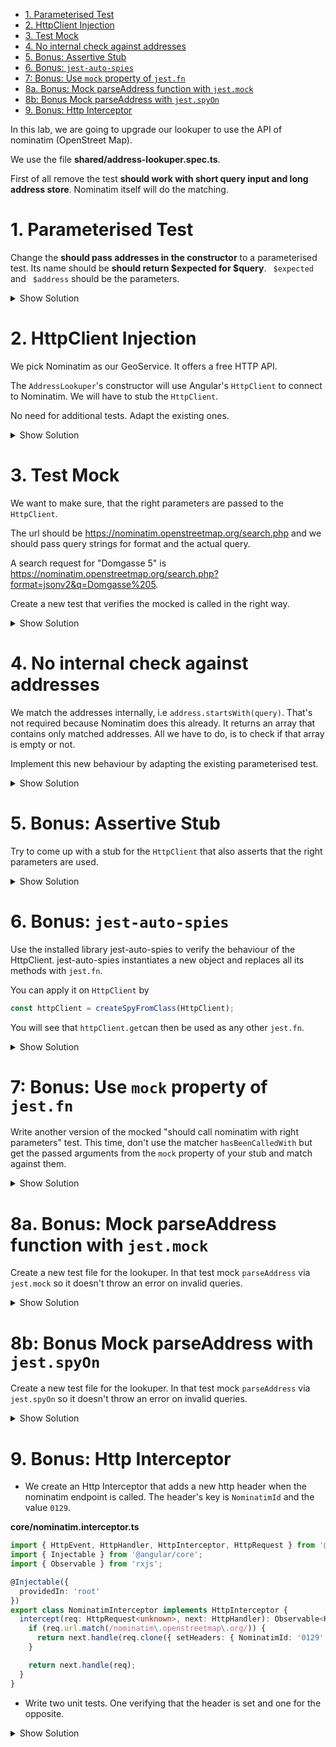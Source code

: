 - [1. Parameterised Test](#1-parameterised-test)
- [2. HttpClient Injection](#2-httpclient-injection)
- [3. Test Mock](#3-test-mock)
- [4. No internal check against addresses](#4-no-internal-check-against-addresses)
- [5. Bonus: Assertive Stub](#5-bonus-assertive-stub)
- [6. Bonus: `jest-auto-spies`](#6-bonus-jest-auto-spies)
- [7: Bonus: Use `mock` property of `jest.fn`](#7-bonus-use-mock-property-of-jestfn)
- [8a. Bonus: Mock parseAddress function with `jest.mock`](#8a-bonus-mock-parseaddress-function-with-jestmock)
- [8b: Bonus Mock parseAddress with `jest.spyOn`](#8b-bonus-mock-parseaddress-with-jestspyon)
- [9. Bonus: Http Interceptor](#9-bonus-http-interceptor)

In this lab, we are going to upgrade our lookuper to use the API of nominatim (OpenStreet Map).

We use the file **shared/address-lookuper.spec.ts**.

First of all remove the test **should work with short query input and long address store**. Nominatim itself will do the matching.

# 1. Parameterised Test

Change the **should pass addresses in the constructor** to a parameterised test. Its name should be **should return $expected for $query**. ` $expected` and ` $address` should be the parameters.

<details>
<summary>Show Solution</summary>
<p>

```typescript
for (let { query, expected } of [
  { query: 'Domgasse 5', expected: true },
  {
    query: 'Domgasse 15',
    expected: false
  }
]) {
  it(`should return ${expected} for ${query}`, () => {
    const addresses = ['Domgasse 5, 1010 Wien'];
    const lookuper = new AddressLookuper(() => addresses);

    expect(lookuper.lookup(query)).toBe(expected);
  });
}
```

</p>
</details>

# 2. HttpClient Injection

We pick Nominatim as our GeoService. It offers a free HTTP API.

The `AddressLookuper`'s constructor will use Angular's `HttpClient` to connect to Nominatim. We will have to stub the `HttpClient`.

No need for additional tests. Adapt the existing ones.

<details>
<summary>Show Solution</summary>
<p>

**shared/assert-type.ts**

```typescript
export function assertType<T>(object: unknown = undefined): T {
  return object as T;
}
```

**shared/address-lookuper.service.spec.ts**

```typescript
import { assertType } from './assert-type';
// ...
for (let { query, expected } of [
  { query: 'Domgasse 5', expected: true },
  { query: 'Domgasse 15', expected: false }
]) {
  it(
    `should return ${expected} for ${query}`,
    waitForAsync(() => {
      const httpClient = assertType<HttpClient>({
        get: () => scheduled([['Domgasse 5']], asyncScheduler)
      });
      const lookuper = new AddressLookuper(httpClient);

      lookuper.lookup(query).subscribe((isValid) => {
        expect(isValid).toBe(expected);
      });
    })
  );
}
```

**shared/address-lookuper.service.ts**

```typescript
export class AddressLookuper {
  constructor(private httpClient: HttpClient) {}

  lookup(query: string): Observable<boolean> {
    parseAddress(query);
    return this.httpClient
      .get<string[]>('')
      .pipe(map((addresses) => addresses.some((address) => address.startsWith(query))));
  }

  ...
```

</p>
</details>

# 3. Test Mock

We want to make sure, that the right parameters are passed to the `HttpClient`.

The url should be https://nominatim.openstreetmap.org/search.php and we should pass query strings for format and the actual query.

A search request for "Domgasse 5" is https://nominatim.openstreetmap.org/search.php?format=jsonv2&q=Domgasse%205.

Create a new test that verifies the mocked is called in the right way.

<details>
<summary>Show Solution</summary>
<p>

**shared/address-lookuper.service.spec.ts**

```typescript
it('should call nominatim with right parameters', () => {
  const httpClient = { get: jest.fn() };
  httpClient.get.mockReturnValue(of([]));

  const lookuper = new AddressLookuper(assertType<HttpClient>(httpClient));
  lookuper.lookup('Domgasse 5');

  expect(httpClient.get).toHaveBeenCalledWith('https://nominatim.openstreetmap.org/search.php', {
    params: new HttpParams().set('format', 'jsonv2').set('q', 'Domgasse 5')
  });
});
```

**shared/address-lookuper.service.ts**

```typescript
// inside the lookup method
return this.httpClient
  .get<string[]>('https://nominatim.openstreetmap.org/search.php', {
    params: new HttpParams().set('format', 'jsonv2').set('q', 'Domgasse 5')
  })
  .pipe(map((addresses) => addresses.some((address) => address.startsWith(query))));
```

</p>
</details>

# 4. No internal check against addresses

We match the addresses internally, i.e `address.startsWith(query)`. That's not required because Nominatim does this already. It returns an array that contains only matched addresses. All we have to do, is to check if that array is empty or not.

Implement this new behaviour by adapting the existing parameterised test.

<details>
<summary>Show Solution</summary>
<p>

**shared/address-lookuper.service.spec.ts**

```typescript
for (let { response, expected } of [
  { response: [undefined], expected: true },
  { response: [], expected: false }
]) {
  it(
    `should return ${expected} for ${response}`,
    waitForAsync(() => {
      const httpClient = assertType<HttpClient>({
        get: () => scheduled([response], asyncScheduler)
      });
      const lookuper = new AddressLookuper(httpClient);

      lookuper.lookup('Domgasse 5').subscribe((isValid) => {
        expect(isValid).toBe(expected);
      });
    })
  );
}
```

**shared/address-lookuper.service.ts**

```typescript
// inside the lookup method
return this.httpClient
  .get<unknown[]>('https://nominatim.openstreetmap.org/search.php', {
    params: new HttpParams().set('format', 'jsonv2').set('q', query)
  })
  .pipe(map((response) => response.length > 0));
```

</p>
</details>

# 5. Bonus: Assertive Stub

Try to come up with a stub for the `HttpClient` that also asserts that the right parameters are used.

<details>
<summary>Show Solution</summary>
<p>

```typescript
it(`should have an assertive stub`, (done) => {
  const httpClientStub = assertType<HttpClient>({
    get(url: string, options: { params: HttpParams }) {
      expect(url).toBe('https://nominatim.openstreetmap.org/search.php');
      expect(options.params).toEqual(
        new HttpParams().set('format', 'jsonv2').set('q', 'Domgasse 5')
      );

      return scheduled([['']], asyncScheduler);
    }
  });

  const lookuper = new AddressLookuper(httpClientStub);

  lookuper.lookup('Domgasse 5').subscribe((result) => {
    expect(result).toBe(true);
    done();
  });
});
```

</p>
</details>

# 6. Bonus: `jest-auto-spies`

Use the installed library jest-auto-spies to verify the behaviour of the HttpClient. jest-auto-spies instantiates a new object and replaces all its methods with `jest.fn`.

You can apply it on `HttpClient` by

```typescript
const httpClient = createSpyFromClass(HttpClient);
```

You will see that `httpClient.get`can then be used as any other `jest.fn`.

<details>
<summary>Show Solution</summary>
<p>

```typescript
it('should test http with jest-auto-spies', () => {
  const httpClient = createSpyFromClass(HttpClient);
  httpClient.get.mockReturnValue(of([]));

  const lookuper = new AddressLookuper(httpClient);
  lookuper.lookup('Domgasse 5');

  expect(httpClient.get).toHaveBeenCalledWith('https://nominatim.openstreetmap.org/search.php', {
    params: new HttpParams().set('format', 'jsonv2').set('q', 'Domgasse 5')
  });
});
```

</p>
</details>

# 7: Bonus: Use `mock` property of `jest.fn`

Write another version of the mocked "should call nominatim with right parameters" test. This time, don't use the matcher `hasBeenCalledWith` but get the passed arguments from the `mock` property of your stub and match against them.

<details>
<summary>Show Solution</summary>
<p>

```typescript
it('should call nominatim with right parameters, (mock property version)', () => {
  const httpClient = {
    get: jest.fn<Observable<undefined[]>, [string, { params: HttpParams }]>()
  };
  httpClient.get.mockReturnValue(of([]));
  const lookuper = new AddressLookuper(assertType<HttpClient>(httpClient));
  lookuper.lookup('Domgasse 5');

  const [url, { params }] = httpClient.get.mock.calls[0];
  expect(url).toBe('https://nominatim.openstreetmap.org/search.php');
  expect(params).toEqual(new HttpParams().set('format', 'jsonv2').set('q', 'Domgasse 5'));
});
```

</p>
</details>

# 8a. Bonus: Mock parseAddress function with `jest.mock`

Create a new test file for the lookuper. In that test mock `parseAddress` via `jest.mock` so it doesn't throw an error on invalid queries.

<details>
<summary>Show Solution</summary>
<p>

**shared/address-lookuper.service.pure.spec.ts**

```typescript
import { HttpClient } from '@angular/common/http';
import { waitForAsync } from '@angular/core/testing';
import { of } from 'rxjs';
import { AddressLookuper } from './address-lookuper.service';
import { assertType } from './assert-type';

jest.mock('./parse-address', () => ({
  parseAddress: () => {}
}));

describe('Address Lookuper', () => {
  it(
    'should work with invalid addresses',
    waitForAsync(() => {
      const lookuper = new AddressLookuper(
        assertType<HttpClient>({ get: () => of(['']) })
      );

      lookuper.lookup('Domgasse').subscribe((isValid) => {
        expect(isValid).toBe(true);
      });
    })
  );
});
```

</p>
</details>

# 8b: Bonus Mock parseAddress with `jest.spyOn`

Create a new test file for the lookuper. In that test mock `parseAddress` via `jest.spyOn` so it doesn't throw an error on invalid queries.

<details>
<summary>Show Solution</summary>
<p>

**shared/address-lookuper.service.spy.spec.ts**

```typescript
import { HttpClient } from '@angular/common/http';
import { of } from 'rxjs';
import { assertType } from '../assert-type';
import { AddressLookuper } from './address-lookuper.service';
import * as parser from './parse-address';

describe('Pure Address Lookuper Unit Test', () => {
  it('should pass an invalid address', () => {
    jest.spyOn(parser, 'parseAddress').mockReturnValue({ street: 'Domgasse', streetNumber: '5' });

    const lookuper = new AddressLookuper(assertType<HttpClient>({ get: () => of([]) }));

    lookuper.lookup('Domgasse');
  });
});
```

</p>
</details>

# 9. Bonus: Http Interceptor

- We create an Http Interceptor that adds a new http header when the nominatim endpoint is called. The header's key is `NominatimId` and the value `0129`.

**core/nominatim.interceptor.ts**

```typescript
import { HttpEvent, HttpHandler, HttpInterceptor, HttpRequest } from '@angular/common/http';
import { Injectable } from '@angular/core';
import { Observable } from 'rxjs';

@Injectable({
  providedIn: 'root'
})
export class NominatimInterceptor implements HttpInterceptor {
  intercept(req: HttpRequest<unknown>, next: HttpHandler): Observable<HttpEvent<unknown>> {
    if (req.url.match(/nominatim\.openstreetmap\.org/)) {
      return next.handle(req.clone({ setHeaders: { NominatimId: '0129' } }));
    }

    return next.handle(req);
  }
}
```

- Write two unit tests. One verifying that the header is set and one for the opposite.

<details>
<summary>Show Solution</summary>
<p>

**nominatim.interceptor.spec.ts**

```typescript
import { HttpHandler, HttpRequest } from '@angular/common/http';
import { assertType } from '../shared/assert-type';
import { NominatimInterceptor } from './nominatim.interceptor';

describe('NominatimService', () => {
  it('should add the header', () => {
    const req = new HttpRequest('GET', 'https://nominatim.openstreetmap.org/search');
    const next = {
      handle: jest.fn<void, [HttpRequest<unknown>]>()
    };

    new NominatimInterceptor().intercept(req, assertType<HttpHandler>(next));
    const clonedReq = next.handle.mock.calls[0][0];
    expect(clonedReq.headers.get('NominatimId')).toBe('0129');
  });

  it('should not add the header', () => {
    const req = new HttpRequest('GET', 'https://maps.google.com/search');
    const next = {
      handle: jest.fn<void, [HttpRequest<unknown>]>()
    };

    new NominatimInterceptor().intercept(req, assertType<HttpHandler>(next));
    const clonedReq = next.handle.mock.calls[0][0];
    expect(clonedReq.headers.has('NominatimId')).toBe(false);
  });
});
```

</p>
</details>
